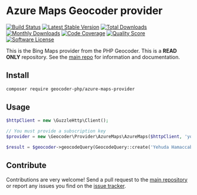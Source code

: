 # Azure Maps Geocoder provider
[![Build Status](https://travis-ci.org/geocoder-php/azure-maps-provider.svg?branch=master)](http://travis-ci.org/geocoder-php/azure-maps-provider)
[![Latest Stable Version](https://poser.pugx.org/geocoder-php/azure-maps-provider/v/stable)](https://packagist.org/packages/geocoder-php/azure-maps-provider)
[![Total Downloads](https://poser.pugx.org/geocoder-php/azure-maps-provider/downloads)](https://packagist.org/packages/geocoder-php/azure-maps-provider)
[![Monthly Downloads](https://poser.pugx.org/geocoder-php/azure-maps-provider/d/monthly.png)](https://packagist.org/packages/geocoder-php/azure-maps-provider)
[![Code Coverage](https://img.shields.io/scrutinizer/coverage/g/geocoder-php/azure-maps-provider.svg?style=flat-square)](https://scrutinizer-ci.com/g/geocoder-php/azure-maps-provider)
[![Quality Score](https://img.shields.io/scrutinizer/g/geocoder-php/azure-maps-provider.svg?style=flat-square)](https://scrutinizer-ci.com/g/geocoder-php/azure-maps-provider)
[![Software License](https://img.shields.io/badge/license-MIT-brightgreen.svg?style=flat-square)](LICENSE)

This is the Bing Maps provider from the PHP Geocoder. This is a **READ ONLY** repository. See the
[main repo](https://github.com/geocoder-php/Geocoder) for information and documentation.

## Install

```bash
composer require geocoder-php/azure-maps-provider
```

## Usage

```php
$httpClient = new \GuzzleHttp\Client();

// You must provide a subscription key
$provider = new \Geocoder\Provider\AzureMaps\AzureMaps($httpClient, 'your-subscription-key');

$result = $geocoder->geocodeQuery(GeocodeQuery::create('Yehuda Hamaccabi 15, Tel aviv'));
```

## Contribute

Contributions are very welcome! Send a pull request to the [main repository](https://github.com/geocoder-php/Geocoder) or
report any issues you find on the [issue tracker](https://github.com/geocoder-php/Geocoder/issues).


